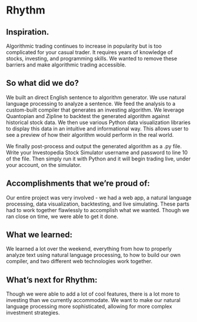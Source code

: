 # Rhythm

## Inspiration.
Algorithmic trading continues to increase in popularity but is too complicated for your casual trader. It requires years of knowledge of stocks, investing, and programming skills. We wanted to remove these barriers and make algorithmic trading accessible.

## So what did we do?
We built an direct English sentence to algorithm generator. We use natural language processing to analyze a sentence. We feed the analysis to a custom-built compiler that generates an investing algorithm. We leverage Quantopian and Zipline to backtest the generated algorithm against historical stock data. We then use various Python data visualization libraries to display this data in an intuitive and informational way. This allows user to see a preview of how their algorithm would perform in the real world.

We finally post-process and output the generated algorithm as a .py file. Write your Investopedia Stock Simulator username and password to line 10 of the file. Then simply run it with Python and it will begin trading live, under your account, on the simulator.

## Accomplishments that we’re proud of:
Our entire project was very involved - we had a web app, a natural language processing, data visualization, backtesting, and live simulating. These parts had to work together flawlessly to accomplish what we wanted. Though we ran close on time, we were able to get it done.

## What we learned:
We learned a lot over the weekend, everything from how to properly analyze text using natural language processing, to how to build our own compiler, and two different web technologies work together.

## What’s next for Rhythm:
Though we were able to add a lot of cool features, there is a lot more to investing than we currently accommodate. We want to make our natural language processing more sophisticated, allowing for more complex investment strategies.
